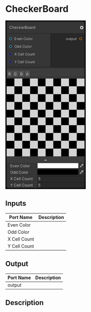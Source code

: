 # CheckerBoard
![Mixture.CheckerBoard](../../images/Mixture.CheckerBoard.png)
## Inputs
Port Name | Description
--- | ---
Even Color | 
Odd Color | 
X Cell Count | 
Y Cell Count | 

## Output
Port Name | Description
--- | ---
output | 

## Description


